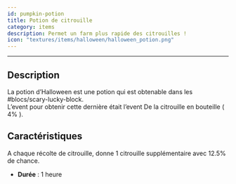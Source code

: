 ```yaml
---
id: pumpkin-potion
title: Potion de citrouille
category: items
description: Permet un farm plus rapide des citrouilles !
icon: "textures/items/halloween/halloween_potion.png"
---
```

___
## Description

La potion d’Halloween est une potion qui est obtenable dans les #blocs/scary-lucky-block.  
L’event pour obtenir cette dernière était l’event De la citrouille en bouteille ( 4% ).

## Caractéristiques 

A chaque récolte de citrouille, donne 1 citrouille supplémentaire avec 12.5% de chance.

- **Durée** : 1 heure